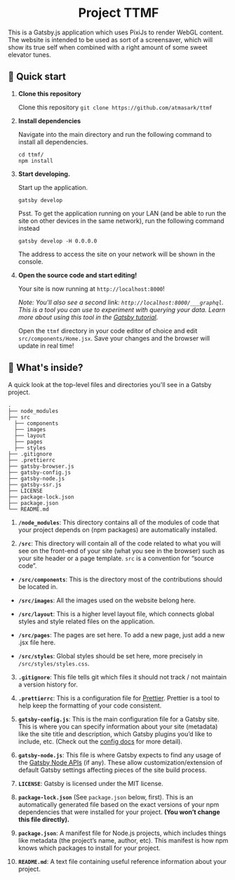 <h1 align="center">
  Project TTMF
</h1>

This is a Gatsby.js application which uses PixiJs to render WebGL content. The website is intended to be used as sort of a screensaver, which will show its true self when combined with a right amount of some sweet elevator tunes.

## 🚀 Quick start

1. **Clone this repository**

   Clone this repository
   `git clone https://github.com/atmasark/ttmf`

2. **Install dependencies**

   Navigate into the main directory and run the following command to install all dependencies.

   ```shell
   cd ttmf/
   npm install
   ```

3. **Start developing.**

   Start up the application.

   ```shell
   gatsby develop
   ```

   Psst. To get the application running on your LAN (and be able to run the site on other devices in the same network), run the following command instead

   ```shell
   gatsby develop -H 0.0.0.0
   ```

   The address to access the site on your network will be shown in the console.

4. **Open the source code and start editing!**

   Your site is now running at `http://localhost:8000`!

   _Note: You'll also see a second link: _`http://localhost:8000/___graphql`_. This is a tool you can use to experiment with querying your data. Learn more about using this tool in the [Gatsby tutorial](https://www.gatsbyjs.org/tutorial/part-five/#introducing-graphiql)._

   Open the `ttmf` directory in your code editor of choice and edit `src/components/Home.jsx`. Save your changes and the browser will update in real time!

## 🧐 What's inside?

A quick look at the top-level files and directories you'll see in a Gatsby project.

    .
    ├── node_modules
    ├── src
      ├── components
      ├── images
      ├── layout
      ├── pages
      ├── styles
    ├── .gitignore
    ├── .prettierrc
    ├── gatsby-browser.js
    ├── gatsby-config.js
    ├── gatsby-node.js
    ├── gatsby-ssr.js
    ├── LICENSE
    ├── package-lock.json
    ├── package.json
    └── README.md

1.  **`/node_modules`**: This directory contains all of the modules of code that your project depends on (npm packages) are automatically installed.

2.  **`/src`**: This directory will contain all of the code related to what you will see on the front-end of your site (what you see in the browser) such as your site header or a page template. `src` is a convention for “source code”.

- **`/src/components`**: This is the directory most of the contributions should be located in.

- **`/src/images`**: All the images used on the website belong here.

- **`/src/layout`**: This is a higher level layout file, which connects global styles and style related files on the application.

- **`/src/pages`**: The pages are set here. To add a new page, just add a new .jsx file here.

- **`/src/styles`**: Global styles should be set here, more precisely in `/src/styles/styles.css`.

3.  **`.gitignore`**: This file tells git which files it should not track / not maintain a version history for.

4.  **`.prettierrc`**: This is a configuration file for [Prettier](https://prettier.io/). Prettier is a tool to help keep the formatting of your code consistent.

5.  **`gatsby-config.js`**: This is the main configuration file for a Gatsby site. This is where you can specify information about your site (metadata) like the site title and description, which Gatsby plugins you’d like to include, etc. (Check out the [config docs](https://www.gatsbyjs.org/docs/gatsby-config/) for more detail).

6.  **`gatsby-node.js`**: This file is where Gatsby expects to find any usage of the [Gatsby Node APIs](https://www.gatsbyjs.org/docs/node-apis/) (if any). These allow customization/extension of default Gatsby settings affecting pieces of the site build process.

7.  **`LICENSE`**: Gatsby is licensed under the MIT license.

8.  **`package-lock.json`** (See `package.json` below, first). This is an automatically generated file based on the exact versions of your npm dependencies that were installed for your project. **(You won’t change this file directly).**

9.  **`package.json`**: A manifest file for Node.js projects, which includes things like metadata (the project’s name, author, etc). This manifest is how npm knows which packages to install for your project.

10. **`README.md`**: A text file containing useful reference information about your project.
